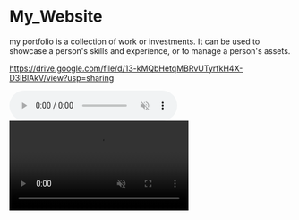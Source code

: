 # My_Website
my portfolio is a collection of work or investments. It can be used to showcase a person's skills and experience, or to manage a person's assets.

https://drive.google.com/file/d/13-kMQbHetqMBRvUTyrfkH4X-D3lBlAkV/view?usp=sharing

<audio controls preload loop autoplay muted>
  <source src="https://cdn.pixabay.com/audio/2023/09/13/audio_ee2221f74c.mp3">
  Your browser does not support the audio element.
</audio>


<video controls autoplay preload muted width="320" name="media">
<source src="https://cdn.pixabay.com/vimeo/533374337/waterfall-69786.mp4?rendition=source&amp;expiry=1698866996&amp;hash=b007d75a3680dc57795118bcd4f7cb0cb50f7675" type="video/mp4"></video>
